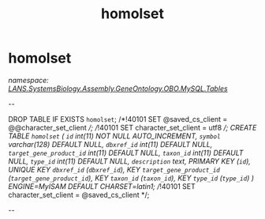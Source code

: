 ﻿---
title: homolset
---

# homolset
_namespace: [LANS.SystemsBiology.Assembly.GeneOntology.OBO.MySQL.Tables](N-LANS.SystemsBiology.Assembly.GeneOntology.OBO.MySQL.Tables.html)_

--
 
 DROP TABLE IF EXISTS `homolset`;
 /*!40101 SET @saved_cs_client = @@character_set_client */;
 /*!40101 SET character_set_client = utf8 */;
 CREATE TABLE `homolset` (
 `id` int(11) NOT NULL AUTO_INCREMENT,
 `symbol` varchar(128) DEFAULT NULL,
 `dbxref_id` int(11) DEFAULT NULL,
 `target_gene_product_id` int(11) DEFAULT NULL,
 `taxon_id` int(11) DEFAULT NULL,
 `type_id` int(11) DEFAULT NULL,
 `description` text,
 PRIMARY KEY (`id`),
 UNIQUE KEY `dbxref_id` (`dbxref_id`),
 KEY `target_gene_product_id` (`target_gene_product_id`),
 KEY `taxon_id` (`taxon_id`),
 KEY `type_id` (`type_id`)
 ) ENGINE=MyISAM DEFAULT CHARSET=latin1;
 /*!40101 SET character_set_client = @saved_cs_client */;
 
 --




